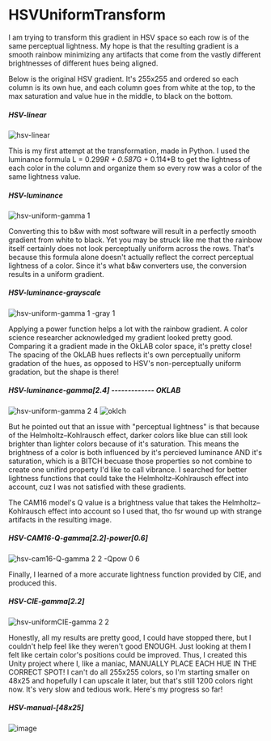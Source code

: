 <h1>HSVUniformTransform</h1>

I am trying to transform this gradient in HSV space so each row is of the same perceptual lightness. My hope is that the resulting gradient is a smooth rainbow minimizing any artifacts that come from the vastly different brightnesses of different hues being aligned.

Below is the original HSV gradient. It's 255x255 and ordered so each column is its own hue, and each column goes from white at the top, to the max saturation and value hue in the middle, to black on the bottom.

<h5>HSV-linear</h5>

![hsv-linear](https://github.com/user-attachments/assets/ed8a035f-c5f4-49a5-bb27-290f52c43c3e)

This is my first attempt at the transformation, made in Python. I used the luminance formula L = 0.299*R + 0.587*G + 0.114*B to get the lightness of each color in the column and organize them so every row was a color of the same lightness value.

<h5>HSV-luminance</h5>

![hsv-uniform-gamma 1](https://github.com/user-attachments/assets/91499858-4937-46c4-ad36-75869a4a066b)

Converting this to b&w with most software will result in a perfectly smooth gradient from white to black. Yet you may be struck like me that the rainbow itself certainly does not look perceptually uniform across the rows. That's because this formula alone doesn't actually reflect the correct perceptual lightness of a color. Since it's what b&w converters use, the conversion results in a uniform gradient.

<h5>HSV-luminance-grayscale</h5>

![hsv-uniform-gamma 1 -gray 1](https://github.com/user-attachments/assets/e5d97efa-fa12-4a4e-ae2b-c8aa7e44651e)

Applying a power function helps a lot with the rainbow gradient. A color science researcher acknowledged my gradient looked pretty good. Comparing it a gradient made in the OkLAB color space, it's pretty close! The spacing of the OkLAB hues reflects it's own perceptually uniform gradation of the hues, as opposed to HSV's non-perceptually uniform gradation, but the shape is there!

<h5>HSV-luminance-gamma[2.4] ------------- OKLAB</h5>

![hsv-uniform-gamma 2 4](https://github.com/user-attachments/assets/210f8989-353f-4947-ab0e-4b7e8099bed4)
![oklch](https://github.com/user-attachments/assets/76aa0ee3-a085-42e2-9b8a-b609e0711a15)

But he pointed out that an issue with "perceptual lightness" is that because of the Helmholtz–Kohlrausch effect, darker colors like blue can still look brighter than lighter colors because of it's saturation. This means the brightness of a color is both influenced by it's percieved luminance AND it's saturation, which is a BITCH becuase those properties so not combine to create one unifird property I'd like to call vibrance. I searched for better lightness functions that could take the Helmholtz–Kohlrausch effect into account, cuz I was not satisfied with these gradients.

The CAM16 model's Q value is a brightness value that takes the Helmholtz–Kohlrausch effect into account so I used that, tho fsr wound up with strange artifacts in the resulting image.

<h5>HSV-CAM16-Q-gamma[2.2]-power[0.6]</h5>
  
![hsv-cam16-Q-gamma 2 2 -Qpow 0 6](https://github.com/user-attachments/assets/4066e08f-e4ed-4eec-8158-6a1ca1ddc4e7)

Finally, I learned of a more accurate lightness function provided by CIE, and produced this.

<h5>HSV-CIE-gamma[2.2]</h5>

![hsv-uniformCIE-gamma 2 2](https://github.com/user-attachments/assets/7dad5121-9ed5-490b-b8bf-b86e641807fe)

Honestly, all my results are pretty good, I could have stopped there, but I couldn't help feel like they weren't good ENOUGH. Just looking at them I felt like certain color's positions could be improved. Thus, I created this Unity project where I, like a maniac, MANUALLY PLACE EACH HUE IN THE CORRECT SPOT! I can't do all 255x255 colors, so I'm starting smaller on 48x25 and hopefully I can upscale it later, but that's still 1200 colors right now. It's very slow and tedious work. Here's my progress so far!

<h5>HSV-manual-[48x25]</h5>
  
![image](https://github.com/user-attachments/assets/e6cb359d-6110-4c86-ad92-e8905c802c2c)
